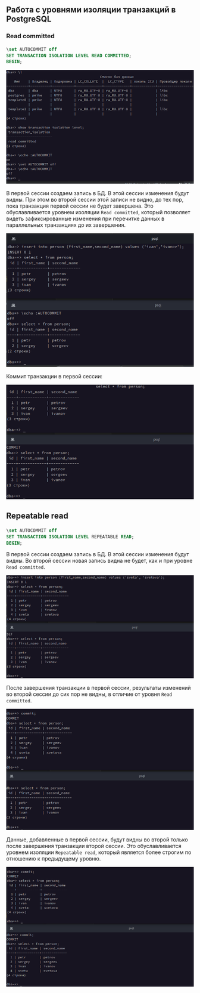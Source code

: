 ## Работа с уровнями изоляции транзакций в PostgreSQL

### Read committed

`````` sql
\set AUTOCOMMIT off
SET TRANSACTION ISOLATION LEVEL READ COMMITTED;
BEGIN;
``````

![Отключаем автокоммит](files/step_01.png)

В первой сессии создаем запись в БД. В этой сессии изменения будут видны.
При этом во второй сессии этой записи не видно, до тех пор, пока транзакция первой сессии не будет завершена. Это 
обуславливается уровнем изоляции `Read committed`, который позволяет видеть зафиксированные изменения при перечитке 
данных в параллельных транзакциях до их завершения.

![Создаем запись в таблице в первой сессии, результат выборки во второй сессии](files/step_02.png)

Коммит транзакции в первой сессии:

![Результат выборки во второй сессии после завершения транзакции в первой сессии](files/step_03.png)

## Repeatable read

`````` sql
\set AUTOCOMMIT off
SET TRANSACTION ISOLATION LEVEL REPEATABLE READ;
BEGIN;
``````

В первой сессии создаем запись в БД. В этой сессии изменения будут видны. Во второй сессии новая запись видна не 
будет, как и при уровне `Read committed`.

![Создаем запись в таблице в первой сессии, результат выборки во второй сессии](files/step_04.png)

После завершения транзакции в первой сессии, результаты изменений во второй сессии до сих пор не видны, в отличие от 
уровня `Read committed`. 

![Закрываем транзакцию первой сессии. Выборка данных во второй не отражает данных первой сессии](files/step_05.png)

Данные, добавленные в первой сессии, будут видны во второй только после завершения 
транзакции второй сессии. Это обуславливается уровнем изоляции `Repeatable read`, который является более строгим по 
отношению к предыдущему уровню. 

![Выборка данных во второй сессии отражает данные первой только после завершения транзакции второй](files/step_06.png)


